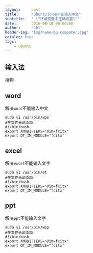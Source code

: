 ```yaml
---
layout:     post
title:      "ubuntu下wps不能输入中文"
subtitle:   " \"环境变量未正确设置\""
date:       2016-08-10 00:00:00
author:     "Jht"
header-img: "img/home-bg-computer.jpg"
catalog: true
tags:
    - ubuntu
---
```


## 输入法

搜狗

## word

解决`word`不能输入中文

```
sudo vi /usr/bin/wps
#在文件头部添加
#!/bin/bash
export XMODIFIERS="@im=fcitx"
export QT_IM_MODULE="fcitx"

```

## excel

解决`excel`不能输入文字

```
sudo vi /usr/bin/et
#在文件头部添加
#!/bin/bash
export XMODIFIERS="@im=fcitx"
export QT_IM_MODULE="fcitx"
```

## ppt

解决`ppt`不能输入文字

```
sudo vi /usr/bin/wpp
#在文件头部添加
#!/bin/bash
export XMODIFIERS="@im=fcitx"
export QT_IM_MODULE="fcitx"
```